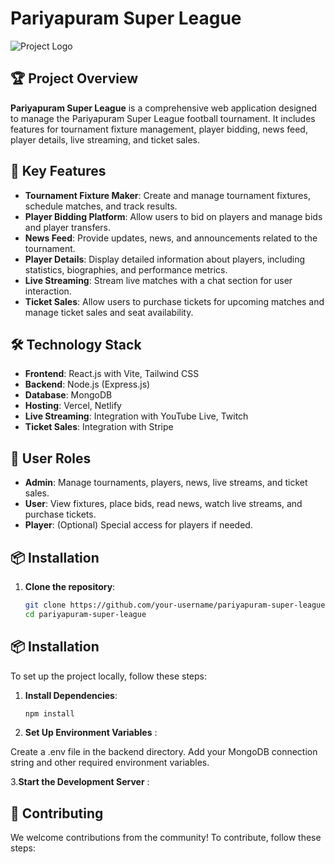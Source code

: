 # Pariyapuram Super League

![Project Logo](link-to-your-logo.png)

## 🏆 Project Overview

**Pariyapuram Super League** is a comprehensive web application designed to manage the Pariyapuram Super League football tournament. It includes features for tournament fixture management, player bidding, news feed, player details, live streaming, and ticket sales.

## 🌟 Key Features

- **Tournament Fixture Maker**: Create and manage tournament fixtures, schedule matches, and track results.
- **Player Bidding Platform**: Allow users to bid on players and manage bids and player transfers.
- **News Feed**: Provide updates, news, and announcements related to the tournament.
- **Player Details**: Display detailed information about players, including statistics, biographies, and performance metrics.
- **Live Streaming**: Stream live matches with a chat section for user interaction.
- **Ticket Sales**: Allow users to purchase tickets for upcoming matches and manage ticket sales and seat availability.

## 🛠️ Technology Stack

- **Frontend**: React.js with Vite, Tailwind CSS
- **Backend**: Node.js (Express.js)
- **Database**: MongoDB
- **Hosting**: Vercel, Netlify
- **Live Streaming**: Integration with YouTube Live, Twitch
- **Ticket Sales**: Integration with Stripe

## 🔑 User Roles

- **Admin**: Manage tournaments, players, news, live streams, and ticket sales.
- **User**: View fixtures, place bids, read news, watch live streams, and purchase tickets.
- **Player**: (Optional) Special access for players if needed.

## 📦 Installation

1. **Clone the repository**:
   ```bash
   git clone https://github.com/your-username/pariyapuram-super-league.git
   cd pariyapuram-super-league
## 📦 Installation

To set up the project locally, follow these steps:

1. **Install Dependencies**:
   ```bash
   npm install

2.  **Set Up Environment Variables** :

Create a .env file in the backend directory.
Add your MongoDB connection string and other required environment variables.

3.**Start the Development Server** :


##  🔧 Contributing
We welcome contributions from the community! To contribute, follow these steps:
